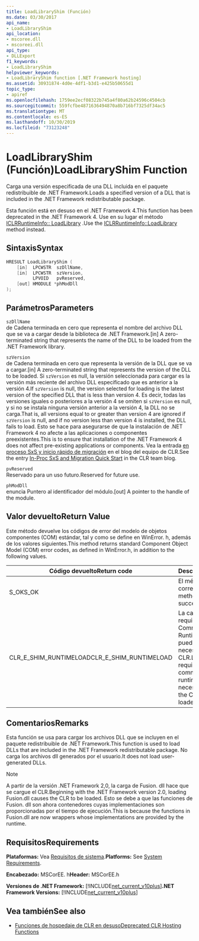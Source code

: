 ```yaml
---
title: LoadLibraryShim (Función)
ms.date: 03/30/2017
api_name:
- LoadLibraryShim
api_location:
- mscoree.dll
- mscoreei.dll
api_type:
- DLLExport
f1_keywords:
- LoadLibraryShim
helpviewer_keywords:
- LoadLibraryShim function [.NET Framework hosting]
ms.assetid: 30931874-4d0e-4df1-b3d1-e425b50655d1
topic_type:
- apiref
ms.openlocfilehash: 1759ee2ecf08322b745a4f80a62b24596c4504cb
ms.sourcegitcommit: 559fcfbe4871636494870a8b716bf7325df34ac5
ms.translationtype: MT
ms.contentlocale: es-ES
ms.lasthandoff: 10/30/2019
ms.locfileid: "73123248"
---
```

# <a name="loadlibraryshim-function"></a><span data-ttu-id="84b5d-102">LoadLibraryShim (Función)</span><span class="sxs-lookup"><span data-stu-id="84b5d-102">LoadLibraryShim Function</span></span>
<span data-ttu-id="84b5d-103">Carga una versión especificada de una DLL incluida en el paquete redistribuible de .NET Framework.</span><span class="sxs-lookup"><span data-stu-id="84b5d-103">Loads a specified version of a DLL that is included in the .NET Framework redistributable package.</span></span>  
  
 <span data-ttu-id="84b5d-104">Esta función está en desuso en el .NET Framework 4.</span><span class="sxs-lookup"><span data-stu-id="84b5d-104">This function has been deprecated in the .NET Framework 4.</span></span> <span data-ttu-id="84b5d-105">Use en su lugar el método [ICLRRuntimeInfo:: LoadLibrary](../../../../docs/framework/unmanaged-api/hosting/iclrruntimeinfo-loadlibrary-method.md) .</span><span class="sxs-lookup"><span data-stu-id="84b5d-105">Use the [ICLRRuntimeInfo::LoadLibrary](../../../../docs/framework/unmanaged-api/hosting/iclrruntimeinfo-loadlibrary-method.md) method instead.</span></span>  
  
## <a name="syntax"></a><span data-ttu-id="84b5d-106">Sintaxis</span><span class="sxs-lookup"><span data-stu-id="84b5d-106">Syntax</span></span>  
  
```cpp  
HRESULT LoadLibraryShim (  
    [in]  LPCWSTR  szDllName,  
    [in]  LPCWSTR  szVersion,  
          LPVOID   pvReserved,  
    [out] HMODULE *phModDll  
);  
```  
  
## <a name="parameters"></a><span data-ttu-id="84b5d-107">Parámetros</span><span class="sxs-lookup"><span data-stu-id="84b5d-107">Parameters</span></span>  
 `szDllName`  
 <span data-ttu-id="84b5d-108">de Cadena terminada en cero que representa el nombre del archivo DLL que se va a cargar desde la biblioteca de .NET Framework.</span><span class="sxs-lookup"><span data-stu-id="84b5d-108">[in] A zero-terminated string that represents the name of the DLL to be loaded from the .NET Framework library.</span></span>  
  
 `szVersion`  
 <span data-ttu-id="84b5d-109">de Cadena terminada en cero que representa la versión de la DLL que se va a cargar.</span><span class="sxs-lookup"><span data-stu-id="84b5d-109">[in] A zero-terminated string that represents the version of the DLL to be loaded.</span></span> <span data-ttu-id="84b5d-110">Si `szVersion` es null, la versión seleccionada para cargar es la versión más reciente del archivo DLL especificado que es anterior a la versión 4.</span><span class="sxs-lookup"><span data-stu-id="84b5d-110">If `szVersion` is null, the version selected for loading is the latest version of the specified DLL that is less than version 4.</span></span> <span data-ttu-id="84b5d-111">Es decir, todas las versiones iguales o posteriores a la versión 4 se omiten si `szVersion` es null, y si no se instala ninguna versión anterior a la versión 4, la DLL no se carga.</span><span class="sxs-lookup"><span data-stu-id="84b5d-111">That is, all versions equal to or greater than version 4 are ignored if `szVersion` is null, and if no version less than version 4 is installed, the DLL fails to load.</span></span> <span data-ttu-id="84b5d-112">Esto se hace para asegurarse de que la instalación de .NET Framework 4 no afecte a las aplicaciones o componentes preexistentes.</span><span class="sxs-lookup"><span data-stu-id="84b5d-112">This is to ensure that installation of the .NET Framework 4 does not affect pre-existing applications or components.</span></span> <span data-ttu-id="84b5d-113">Vea la entrada [en proceso SxS y inicio rápido de migración](https://go.microsoft.com/fwlink/?LinkId=200329) en el blog del equipo de CLR.</span><span class="sxs-lookup"><span data-stu-id="84b5d-113">See the entry [In-Proc SxS and Migration Quick Start](https://go.microsoft.com/fwlink/?LinkId=200329) in the CLR team blog.</span></span>  
  
 `pvReserved`  
 <span data-ttu-id="84b5d-114">Reservado para un uso futuro.</span><span class="sxs-lookup"><span data-stu-id="84b5d-114">Reserved for future use.</span></span>  
  
 `phModDll`  
 <span data-ttu-id="84b5d-115">enuncia Puntero al identificador del módulo.</span><span class="sxs-lookup"><span data-stu-id="84b5d-115">[out] A pointer to the handle of the module.</span></span>  
  
## <a name="return-value"></a><span data-ttu-id="84b5d-116">Valor devuelto</span><span class="sxs-lookup"><span data-stu-id="84b5d-116">Return Value</span></span>  
 <span data-ttu-id="84b5d-117">Este método devuelve los códigos de error del modelo de objetos componentes (COM) estándar, tal y como se define en WinError. h, además de los valores siguientes.</span><span class="sxs-lookup"><span data-stu-id="84b5d-117">This method returns standard Component Object Model (COM) error codes, as defined in WinError.h, in addition to the following values.</span></span>  
  
|<span data-ttu-id="84b5d-118">Código devuelto</span><span class="sxs-lookup"><span data-stu-id="84b5d-118">Return code</span></span>|<span data-ttu-id="84b5d-119">Descripción</span><span class="sxs-lookup"><span data-stu-id="84b5d-119">Description</span></span>|  
|-----------------|-----------------|  
|<span data-ttu-id="84b5d-120">S_OK</span><span class="sxs-lookup"><span data-stu-id="84b5d-120">S_OK</span></span>|<span data-ttu-id="84b5d-121">El método se completó correctamente.</span><span class="sxs-lookup"><span data-stu-id="84b5d-121">The method completed successfully.</span></span>|  
|<span data-ttu-id="84b5d-122">CLR_E_SHIM_RUNTIMELOAD</span><span class="sxs-lookup"><span data-stu-id="84b5d-122">CLR_E_SHIM_RUNTIMELOAD</span></span>|<span data-ttu-id="84b5d-123">La carga de `szDllName` requiere cargar el Common Language Runtime (CLR) y no se puede cargar la versión necesaria de CLR.</span><span class="sxs-lookup"><span data-stu-id="84b5d-123">Loading `szDllName` requires loading the common language runtime (CLR), and the necessary version of the CLR cannot be loaded.</span></span>|  
  
## <a name="remarks"></a><span data-ttu-id="84b5d-124">Comentarios</span><span class="sxs-lookup"><span data-stu-id="84b5d-124">Remarks</span></span>  
 <span data-ttu-id="84b5d-125">Esta función se usa para cargar los archivos DLL que se incluyen en el paquete redistribuible de .NET Framework.</span><span class="sxs-lookup"><span data-stu-id="84b5d-125">This function is used to load DLLs that are included in the .NET Framework redistributable package.</span></span> <span data-ttu-id="84b5d-126">No carga los archivos dll generados por el usuario.</span><span class="sxs-lookup"><span data-stu-id="84b5d-126">It does not load user-generated DLLs.</span></span>  
  
> [!NOTE]
> <span data-ttu-id="84b5d-127">A partir de la versión .NET Framework 2,0, la carga de Fusion. dll hace que se cargue el CLR.</span><span class="sxs-lookup"><span data-stu-id="84b5d-127">Beginning with the .NET Framework version 2.0, loading Fusion.dll causes the CLR to be loaded.</span></span> <span data-ttu-id="84b5d-128">Esto se debe a que las funciones de Fusion. dll son ahora contenedores cuyas implementaciones son proporcionadas por el tiempo de ejecución.</span><span class="sxs-lookup"><span data-stu-id="84b5d-128">This is because the functions in Fusion.dll are now wrappers whose implementations are provided by the runtime.</span></span>  
  
## <a name="requirements"></a><span data-ttu-id="84b5d-129">Requisitos</span><span class="sxs-lookup"><span data-stu-id="84b5d-129">Requirements</span></span>  
 <span data-ttu-id="84b5d-130">**Plataformas:** Vea [Requisitos de sistema](../../../../docs/framework/get-started/system-requirements.md).</span><span class="sxs-lookup"><span data-stu-id="84b5d-130">**Platforms:** See [System Requirements](../../../../docs/framework/get-started/system-requirements.md).</span></span>  
  
 <span data-ttu-id="84b5d-131">**Encabezado:** MSCorEE. h</span><span class="sxs-lookup"><span data-stu-id="84b5d-131">**Header:** MSCorEE.h</span></span>  
  
 <span data-ttu-id="84b5d-132">**Versiones de .NET Framework:** [!INCLUDE[net_current_v10plus](../../../../includes/net-current-v10plus-md.md)]</span><span class="sxs-lookup"><span data-stu-id="84b5d-132">**.NET Framework Versions:** [!INCLUDE[net_current_v10plus](../../../../includes/net-current-v10plus-md.md)]</span></span>  
  
## <a name="see-also"></a><span data-ttu-id="84b5d-133">Vea también</span><span class="sxs-lookup"><span data-stu-id="84b5d-133">See also</span></span>

- [<span data-ttu-id="84b5d-134">Funciones de hospedaje de CLR en desuso</span><span class="sxs-lookup"><span data-stu-id="84b5d-134">Deprecated CLR Hosting Functions</span></span>](../../../../docs/framework/unmanaged-api/hosting/deprecated-clr-hosting-functions.md)
